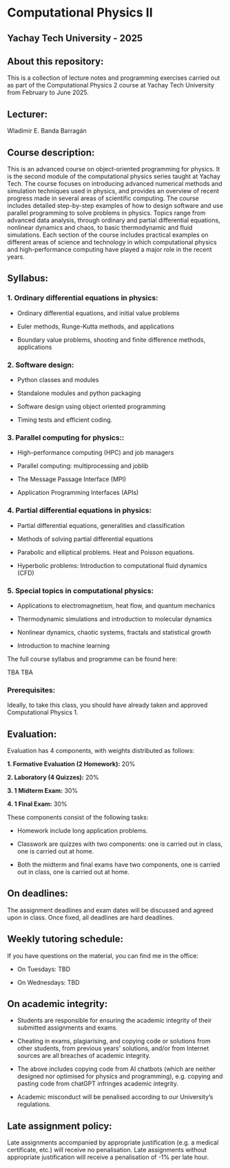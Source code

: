 # Computational Physics II

## Yachay Tech University - 2025

## About this repository:
This is a collection of lecture notes and programming exercises carried out as part of the Computational Physics 2 course at Yachay Tech University from February to June 2025.

## Lecturer:
Wladimir E. Banda Barragán

## Course description:
This is an advanced course on object-oriented programming for physics. It is the second module of the computational physics series taught at Yachay Tech. The course focuses on introducing advanced numerical methods and simulation techniques used in physics, and provides an overview of recent progress made in several areas of scientific computing. The course includes detailed step-by-step examples of how to design software and use parallel programming to solve problems in physics. Topics range from advanced data analysis, through ordinary and partial differential equations, nonlinear dynamics and chaos, to basic thermodynamic and fluid simulations. Each section of the course includes practical examples on different areas of science and technology in which computational physics and high-performance computing have played a major role in the recent years.


## Syllabus:

### 1. Ordinary differential equations in physics:

- Ordinary differential equations, and initial value problems

- Euler methods, Runge-Kutta methods, and applications

- Boundary value problems, shooting and finite difference methods, applications

### 2. Software design:

- Python classes and modules
  
- Standalone modules and python packaging

- Software design using object oriented programming
  
- Timing tests and efficient coding.

### 3. Parallel computing for physics::

- High-performance computing (HPC) and job managers
  
- Parallel computing: multiprocessing and joblib
  
- The Message Passage Interface (MPI) 

- Application Programming Interfaces (APIs)
  

### 4. Partial differential equations in physics:

- Partial differential equations, generalities and classification

- Methods of solving partial differential equations

- Parabolic and elliptical problems. Heat and Poisson equations.

- Hyperbolic problems: Introduction to computational fluid dynamics (CFD)


### 5. Special topics in computational physics:

- Applications to electromagnetism, heat flow, and quantum mechanics

- Thermodynamic simulations and introduction to molecular dynamics

- Nonlinear dynamics, chaotic systems, fractals and statistical growth

- Introduction to machine learning


The full course syllabus and programme can be found here:

TBA
TBA


### Prerequisites:

Ideally, to take this class, you should have already taken and approved Computational Physics 1.

## Evaluation:

Evaluation has 4 components, with weights distributed as follows:

**1. Formative Evaluation (2 Homework):** 20%

**2. Laboratory (4 Quizzes):** 20%

**3. 1 Midterm Exam:** 30%

**4. 1 Final Exam:** 30%

These components consist of the following tasks:

- Homework include long application problems.

- Classwork are quizzes with two components: one is carried out in class, one is carried out at home.

- Both the midterm and final exams have two components, one is carried out in class, one is carried out at home.


## On deadlines:

The assignment deadlines and exam dates will be discussed and agreed upon in class. Once fixed, all deadlines are hard deadlines.


## Weekly tutoring schedule:

If you have questions on the material, you can find me in the office:

- On Tuesdays: TBD

- On Wednesdays: TBD


## On academic integrity:

- Students are responsible for ensuring the academic integrity of their submitted assignments and exams.

- Cheating in exams, plagiarising, and copying code or solutions from other students, from previous years' solutions, and/or from Internet sources are all breaches of academic integrity.
  
- The above includes copying code from AI chatbots (which are neither designed nor optimised for physics and programming), e.g. copying and pasting code from chatGPT infringes academic integrity.

- Academic misconduct will be penalised according to our University’s regulations.

## Late assignment policy:
Late assignments accompanied by appropriate justification (e.g. a medical certificate, etc.) will receive no penalisation. Late assignments without appropriate justification will receive a penalisation of -1% per late hour.
